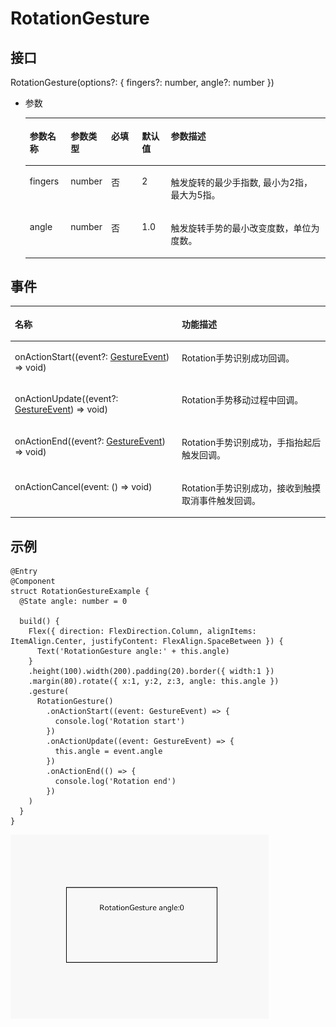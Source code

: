 # RotationGesture<a name="ZH-CN_TOPIC_0000001159258801"></a>

## 接口<a name="section46581530142116"></a>

RotationGesture\(options?: \{ fingers?: number, angle?: number \}\)

-   参数

    <a name="table932781715123"></a>
    <table><thead align="left"><tr id="row1333463916149"><th class="cellrowborder" valign="top" width="13.639999999999999%" id="mcps1.1.6.1.1"><p id="p43281617131211"><a name="p43281617131211"></a><a name="p43281617131211"></a>参数名称</p>
    </th>
    <th class="cellrowborder" valign="top" width="13.11%" id="mcps1.1.6.1.2"><p id="p10329101721217"><a name="p10329101721217"></a><a name="p10329101721217"></a>参数类型</p>
    </th>
    <th class="cellrowborder" valign="top" width="10.27%" id="mcps1.1.6.1.3"><p id="p16330171731218"><a name="p16330171731218"></a><a name="p16330171731218"></a>必填</p>
    </th>
    <th class="cellrowborder" valign="top" width="9.64%" id="mcps1.1.6.1.4"><p id="p143311717141217"><a name="p143311717141217"></a><a name="p143311717141217"></a>默认值</p>
    </th>
    <th class="cellrowborder" valign="top" width="53.339999999999996%" id="mcps1.1.6.1.5"><p id="p93324175121"><a name="p93324175121"></a><a name="p93324175121"></a>参数描述</p>
    </th>
    </tr>
    </thead>
    <tbody><tr id="row1433516398146"><td class="cellrowborder" valign="top" width="13.639999999999999%" headers="mcps1.1.6.1.1 "><p id="p4332191717121"><a name="p4332191717121"></a><a name="p4332191717121"></a>fingers</p>
    </td>
    <td class="cellrowborder" valign="top" width="13.11%" headers="mcps1.1.6.1.2 "><p id="p1433318173127"><a name="p1433318173127"></a><a name="p1433318173127"></a>number</p>
    </td>
    <td class="cellrowborder" valign="top" width="10.27%" headers="mcps1.1.6.1.3 "><p id="p193349174125"><a name="p193349174125"></a><a name="p193349174125"></a>否</p>
    </td>
    <td class="cellrowborder" valign="top" width="9.64%" headers="mcps1.1.6.1.4 "><p id="p113355171122"><a name="p113355171122"></a><a name="p113355171122"></a>2</p>
    </td>
    <td class="cellrowborder" valign="top" width="53.339999999999996%" headers="mcps1.1.6.1.5 "><p id="p833614175126"><a name="p833614175126"></a><a name="p833614175126"></a>触发旋转的最少手指数, 最小为2指，最大为5指。</p>
    </td>
    </tr>
    <tr id="row8335239171414"><td class="cellrowborder" valign="top" width="13.639999999999999%" headers="mcps1.1.6.1.1 "><p id="p183371017151212"><a name="p183371017151212"></a><a name="p183371017151212"></a>angle</p>
    </td>
    <td class="cellrowborder" valign="top" width="13.11%" headers="mcps1.1.6.1.2 "><p id="p1533851710127"><a name="p1533851710127"></a><a name="p1533851710127"></a>number</p>
    </td>
    <td class="cellrowborder" valign="top" width="10.27%" headers="mcps1.1.6.1.3 "><p id="p17339517201212"><a name="p17339517201212"></a><a name="p17339517201212"></a>否</p>
    </td>
    <td class="cellrowborder" valign="top" width="9.64%" headers="mcps1.1.6.1.4 "><p id="p8340171711125"><a name="p8340171711125"></a><a name="p8340171711125"></a>1.0</p>
    </td>
    <td class="cellrowborder" valign="top" width="53.339999999999996%" headers="mcps1.1.6.1.5 "><p id="p934101751214"><a name="p934101751214"></a><a name="p934101751214"></a>触发旋转手势的最小改变度数，单位为度数。</p>
    </td>
    </tr>
    </tbody>
    </table>


## 事件<a name="section171844635610"></a>

<a name="table135406579437"></a>
<table><thead align="left"><tr id="row1154015719436"><th class="cellrowborder" colspan="2" valign="top" id="mcps1.1.4.1.1"><p id="p85411457184316"><a name="p85411457184316"></a><a name="p85411457184316"></a>名称</p>
</th>
<th class="cellrowborder" valign="top" id="mcps1.1.4.1.2"><p id="p5541457194319"><a name="p5541457194319"></a><a name="p5541457194319"></a>功能描述</p>
</th>
</tr>
</thead>
<tbody><tr id="row4541257114319"><td class="cellrowborder" colspan="2" valign="top" headers="mcps1.1.4.1.1 "><p id="p5541357194313"><a name="p5541357194313"></a><a name="p5541357194313"></a>onActionStart((event?: <a href="ts-gesture-settings.md#table290mcpsimp">GestureEvent</a>) =&gt; void)</p>
</td>
<td class="cellrowborder" valign="top" headers="mcps1.1.4.1.2 "><p id="p11541155710434"><a name="p11541155710434"></a><a name="p11541155710434"></a>Rotation手势识别成功回调。</p>
</td>
</tr>
<tr id="row54544191113"><td class="cellrowborder" colspan="2" valign="top" headers="mcps1.1.4.1.1 "><p id="p145591931117"><a name="p145591931117"></a><a name="p145591931117"></a>onActionUpdate((event?: <a href="ts-gesture-settings.md#table290mcpsimp">GestureEvent</a>) =&gt; void)</p>
</td>
<td class="cellrowborder" valign="top" headers="mcps1.1.4.1.2 "><p id="p1455111961111"><a name="p1455111961111"></a><a name="p1455111961111"></a>Rotation手势移动过程中回调。</p>
</td>
</tr>
<tr id="row2899841162916"><td class="cellrowborder" colspan="2" valign="top" headers="mcps1.1.4.1.1 "><p id="p15900174162916"><a name="p15900174162916"></a><a name="p15900174162916"></a>onActionEnd((event?: <a href="ts-gesture-settings.md#table290mcpsimp">GestureEvent</a>) =&gt; void)</p>
</td>
<td class="cellrowborder" valign="top" headers="mcps1.1.4.1.2 "><p id="p69001041172920"><a name="p69001041172920"></a><a name="p69001041172920"></a>Rotation手势识别成功，手指抬起后触发回调。</p>
</td>
</tr>
<tr id="row13598134672914"><td class="cellrowborder" colspan="2" valign="top" headers="mcps1.1.4.1.1 "><p id="p85999460299"><a name="p85999460299"></a><a name="p85999460299"></a>onActionCancel(event: () =&gt; void)</p>
</td>
<td class="cellrowborder" valign="top" headers="mcps1.1.4.1.2 "><p id="p1459954652916"><a name="p1459954652916"></a><a name="p1459954652916"></a>Rotation手势识别成功，接收到触摸取消事件触发回调。</p>
</td>
</tr>
</tbody>
</table>

## 示例<a name="section16900453182718"></a>

```
@Entry
@Component
struct RotationGestureExample {
  @State angle: number = 0

  build() {
    Flex({ direction: FlexDirection.Column, alignItems: ItemAlign.Center, justifyContent: FlexAlign.SpaceBetween }) {
      Text('RotationGesture angle:' + this.angle)
    }
    .height(100).width(200).padding(20).border({ width:1 })
    .margin(80).rotate({ x:1, y:2, z:3, angle: this.angle })
    .gesture(
      RotationGesture()
        .onActionStart((event: GestureEvent) => {
          console.log('Rotation start')
        })
        .onActionUpdate((event: GestureEvent) => {
          this.angle = event.angle
        })
        .onActionEnd(() => {
          console.log('Rotation end')
        })
    )
  }
}
```

![](figures/RotationGesture.gif)

